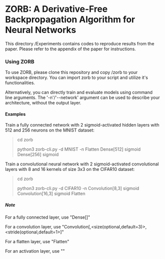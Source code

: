 # ZORB: A Derivative-Free Backpropagation Algorithm for Neural Networks

This directory /Experiments contains codes to reproduce results from the paper.
Please refer to the appendix of the paper for instructions.

### Using ZORB

To use ZORB, please clone this repository and copy /zorb to your workspace directory.
You can import zorb to your script and utilize it's functionalities.

Alternatively, you can directly train and evaluate models using command line arguments.
The '-n'/'--network' argument can be used to describe your architecture, without the output layer.

#### Examples

Train a fully connected network with 2 sigmoid-activated hidden layers with 512 and 256 neurons on the MNIST dataset:

> cd zorb
>
> python3 zorb-cli.py -d MNIST -n Flatten Dense[512] sigmoid Dense[256] sigmoid

Train a convolutional neural network with 2 sigmoid-activated convolutional layers with 8 and 16 kernels of size 3x3 on the CIFAR10 dataset:

> cd zorb
>
> python3 zorb-cli.py -d CIFAR10 -n Convolution[8,3] sigmoid Convolution[16,3] sigmoid Flatten

##### Note

For a fully connected layer, use "Dense[<units>]"
  
For a convolution layer, use "Convolution[<kernels>,<size(optional,default=3)>,<stride(optional,default=1>]"
  
For a flatten layer, use "Flatten"

For an activation layer, use "<activation>"
